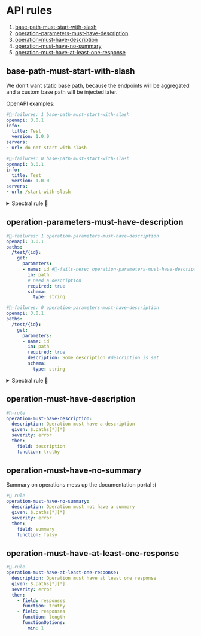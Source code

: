 # API rules

1. [base-path-must-start-with-slash](#base-path-must-start-with-slash)
2. [operation-parameters-must-have-description](#operation-parameters-must-have-description)
3. [operation-must-have-description](#operation-must-have-description)
4. [operation-must-have-no-summary](#operation-must-have-no-summary)
5. [operation-must-have-at-least-one-response](#operation-must-have-at-least-one-response)

## base-path-must-start-with-slash

We don't want static base path, because the endpoints will be aggregated and a custom base path will be injected later.

OpenAPI examples:

```yaml
#👻-failures: 1 base-path-must-start-with-slash
openapi: 3.0.1
info:
  title: Test
  version: 1.0.0 
servers:
- url: do-not-start-with-slash
```

```yaml
#👻-failures: 0 base-path-must-start-with-slash
openapi: 3.0.1
info:
  title: Test
  version: 1.0.0
servers:
- url: /start-with-slash
```

<details>
  <summary>Spectral rule 🤖</summary>

```yaml
#👻-rule
base-path-must-start-with-slash:
  description: Base path must be relative (start with a /)
  message: "{{description}}. But was {{value}}."
  given: $.servers[*]
  severity: error
  then:
    field: url
    function: pattern
    functionOptions:
      match: "^\/"
```

</details>

## operation-parameters-must-have-description

```yaml
#👻-failures: 1 operation-parameters-must-have-description
openapi: 3.0.1
paths:
  /test/{id}:
    get: 
      parameters:
      - name: id #👻-fails-here: operation-parameters-must-have-description
        in: path 
        # need a description
        required: true
        schema:
          type: string
```

```yaml
#👻-failures: 0 operation-parameters-must-have-description
openapi: 3.0.1
paths:
  /test/{id}:
    get:
      parameters:
      - name: id
        in: path
        required: true
        description: Some description #description is set
        schema:
          type: string
```

<details>
  <summary>Spectral rule 🤖</summary>

```yaml
#👻-rule
operation-parameters-must-have-description:
  description: Operation parameters must have a description
  given: $.paths[*][*].parameters[*]
  severity: error
  then:
    field: description
    function: truthy
```

</details>


## operation-must-have-description

```yaml
#👻-rule
operation-must-have-description:
  description: Operation must have a description
  given: $.paths[*][*]
  severity: error
  then:
    field: description
    function: truthy
```

## operation-must-have-no-summary

Summary on operations mess up the documentation portal :(

```yaml
#👻-rule
operation-must-have-no-summary:
  description: Operation must not have a summary
  given: $.paths[*][*]
  severity: error
  then:
    field: summary
    function: falsy
```

## operation-must-have-at-least-one-response

```yaml
#👻-rule
operation-must-have-at-least-one-response:
  description: Operation must have at least one response
  given: $.paths[*][*]
  severity: error
  then:
    - field: responses
      function: truthy
    - field: responses
      function: length
      functionOptions:
        min: 1
```